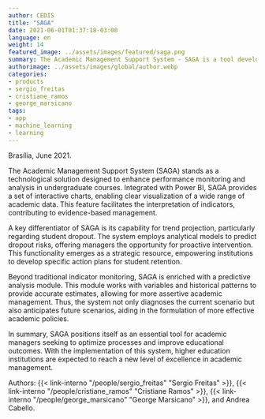 ```yaml
---
author: CEDIS
title: "SAGA"
date: 2021-06-01T01:37:18-03:00
language: en
weight: 14
featured_image: ../assets/images/featured/saga.png
summary: The Academic Management Support System - SAGA is a tool developed to assist academic managers in monitoring indicators for undergraduate courses.
authorimage: ../assets/images/global/author.webp
categories:
- products
- sergio_freitas
- cristiane_ramos
- george_marsicano
tags: 
- app
- machine_learning
- learning
---
```

Brasília, June 2021.

The Academic Management Support System (SAGA) stands as a technological solution designed to enhance performance monitoring and analysis in undergraduate courses. Integrated with Power BI, SAGA provides a set of interactive charts, enabling clear visualization of a wide range of academic data. This feature facilitates the interpretation of indicators, contributing to evidence-based management.

A key differentiator of SAGA is its capability for trend projection, particularly regarding student dropout. The system employs analytical models to predict dropout risks, offering managers the opportunity for proactive intervention. This functionality emerges as a strategic resource, empowering institutions to develop specific action plans for student retention.

Beyond traditional indicator monitoring, SAGA is enriched with a predictive analysis module. This module works with variables and historical patterns to provide accurate estimates, allowing for more assertive academic management. Thus, the system not only diagnoses the current scenario but also anticipates future scenarios, aiding in the formulation of more effective academic policies.

In summary, SAGA positions itself as an essential tool for academic managers seeking to optimize processes and improve educational outcomes. With the implementation of this system, higher education institutions are expected to reach a new level of excellence in academic management.

Authors: {{< link-interno "/people/sergio_freitas" "Sergio Freitas" >}}, {{< link-interno "/people/cristiane_ramos" "Cristiane Ramos" >}}, {{< link-interno "/people/george_marsicano" "George Marsicano" >}}, and Andrea Cabello.